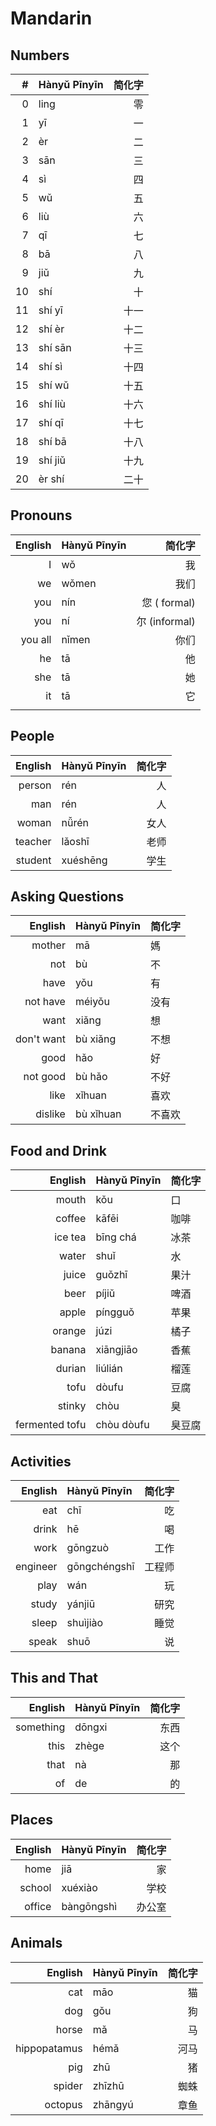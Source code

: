 # Mandarin

## Numbers

|#   | Hànyǔ Pīnyīn | 简化字 |
|---:|:----------|-----:|
|  0 |  ling     |   零 |
|  1 |  yī       |   一 |
|  2 |  èr       |   二 |
|  3 |  sān      |   三 |
|  4 |  sì       |   四 |
|  5 |  wǔ       |   五 |
|  6 |  liù      |   六 |
|  7 |  qī       |   七 |
|  8 |  bā       |   八 |
|  9 |  jiǔ      |   九 |
| 10 |  shí      |   十 |
| 11 |  shí yī   | 十一 |
| 12 |  shí èr   | 十二 |
| 13 |  shí sān  | 十三 |
| 14 |  shí sì   | 十四 |
| 15 |  shí wǔ   | 十五 |
| 16 |  shí liù  | 十六 |
| 17 |  shí qī   | 十七 |
| 18 |  shí bā   | 十八 |
| 19 |  shí jiǔ  | 十九 |
| 20 |  èr shí   | 二十 |


## Pronouns

|English   | Hànyǔ Pīnyīn | 简化字                          |
|---------:|:-------------|--------------------------------:|
| I        |       wǒ     |            我                   |
| we       |       wǒmen  |            我们                 |
| you      |       nín    |            您     (  formal)    |
| you      |       ní     |            尔     (informal)    |
| you all  |       nǐmen  |            你们                 |
| he       |       tā     |            他                   |
| she      |       tā     |            她                   |
| it       |       tā     |            它                   |
|          |              |

## People

|English   | Hànyǔ Pīnyīn | 简化字                          |
|---------:|:-------------|--------------------------------:|
| person   |   rén        |    人                           |
| man      |   rén        |    人                           |
| woman    |   nǚrén      |    女人                         |
| teacher  |   lǎoshī     |    老师                         |
| student  |   xuéshēng   |    学生                         |


## Asking Questions

|English      | Hànyǔ Pīnyīn | 简化字                          |
|------------:|:-------------|:--------------------------------|
| mother      |  mā          |          媽                     |
| not         |  bù          |        不                       |
| have        |     yǒu      |          有                     |
| not have    |  méiyǒu      |        没有                     |
| want        |     xiǎng    |          想                     |
| don't want  |  bù xiǎng    |        不想                     |
| good        |     hǎo      |          好                     |
| not good    |  bù hǎo      |        不好                     |
| like        |     xǐhuan   |          喜欢                   |
| dislike     |  bù xǐhuan   |        不喜欢                   |


## Food and Drink

|English          | Hànyǔ Pīnyīn | 简化字                          |
|----------------:|:-------------|:--------------------------------|
| mouth           |  kǒu         |   口                            |
| coffee          |  kāfēi       |   咖啡                          |
| ice tea         |  bīng chá    |   冰茶                          |
| water           |  shuǐ        |   水                            |
| juice           |  guǒzhī      |   果汁                          |
| beer            |  píjiǔ       |   啤酒                          |
| apple           |  píngguǒ     |   苹果                          |
| orange          |  júzi        |   橘子                          |
| banana          |  xiāngjiāo   |   香蕉                          |
| durian          |  liúlián     |   榴莲                          |
| tofu            |  dòufu       |     豆腐                        |
| stinky          |  chòu        |   臭                            |
| fermented tofu  |  chòu dòufu  |   臭豆腐                        |


## Activities

|English          | Hànyǔ Pīnyīn | 简化字                          |
|----------------:|:-------------|--------------------------------:|
| eat             | chī          |   吃                            |
| drink           | hē           |   喝                            |
| work            | gōngzuò      |   工作                          |
| engineer        | gōngchéngshī |   工程师                        |
| play            | wán          |   玩                            |
| study           | yánjiū       |   研究                          |
| sleep           | shuìjiào     |   睡觉                          |
| speak           | shuō         |   说                            |


## This and That

|English          | Hànyǔ Pīnyīn | 简化字                          |
|----------------:|:-------------|--------------------------------:|
| something       | dōngxi       |   东西                          |
| this            | zhège        |   这个                          |
| that            | nà           |   那                            |
| of              | de           |   的


## Places

|English          | Hànyǔ Pīnyīn | 简化字                          |
|----------------:|:-------------|--------------------------------:|
| home            |  jiā         |   家                            |
| school          |  xuéxiào     |   学校                          |
| office          |  bàngōngshì  |   办公室


## Animals

|English          | Hànyǔ Pīnyīn | 简化字                          |
|----------------:|:-------------|--------------------------------:|
| cat             |  māo         |     猫                          |
| dog             |  gǒu         |     狗                          |
| horse           |  mǎ          |     马                          |
| hippopatamus    |  hémǎ        |   河马                          |
| pig             |  zhū         |     猪                          |
| spider          |  zhīzhū      |   蜘蛛                          |
| octopus         |  zhāngyú     |   章鱼                          |


